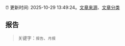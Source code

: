 :alarm_clock: 更新时间: 2025-10-29 13:49:24。[文章来源](/README.md)、[文章分类](/TAGS.md)

## 报告


> 关键字：`报告`、`月报`




